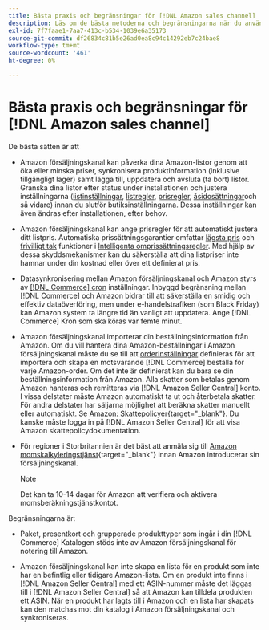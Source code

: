 ```yaml
---
title: Bästa praxis och begränsningar för [!DNL Amazon sales channel]
description: Läs om de bästa metoderna och begränsningarna när du använder Amazon försäljningskanal för Adobe Commerce och Magento Open Source.
exl-id: 7f7faae1-7aa7-413c-b534-1039e6a35173
source-git-commit: df26834c81b5e26ad0ea8c94c14292eb7c24bae8
workflow-type: tm+mt
source-wordcount: '461'
ht-degree: 0%

---
```


# Bästa praxis och begränsningar för [!DNL Amazon sales channel]

De bästa sätten är att

- Amazon försäljningskanal kan påverka dina Amazon-listor genom att öka eller minska priser, synkronisera produktinformation (inklusive tillgängligt lager) samt lägga till, uppdatera och avsluta (ta bort) listor. Granska dina listor efter status under installationen och justera inställningarna ([listinställningar](./listing-settings.md), [listregler](./listing-rules.md), [prisregler](./pricing-products.md), [åsidosättningar](./overrides.md)och så vidare) innan du slutför butiksinställningarna. Dessa inställningar kan även ändras efter installationen, efter behov.

- Amazon försäljningskanal kan ange prisregler för att automatiskt justera ditt listpris. Automatiska prissättningsgarantier omfattar [lägsta pris](./floor-price.md) och [frivilligt tak](./optional-ceiling-price.md) funktioner i [Intelligenta omprissättningsregler](./intelligent-repricing-rules.md). Med hjälp av dessa skyddsmekanismer kan du säkerställa att dina listpriser inte hamnar under din kostnad eller över ett definierat pris.

- Datasynkronisering mellan Amazon försäljningskanal och Amazon styrs av [[!DNL Commerce] cron](https://experienceleague.adobe.com/docs/commerce-admin/systems/tools/cron.html) inställningar. Inbyggd begränsning mellan [!DNL Commerce] och Amazon bidrar till att säkerställa en smidig och effektiv dataöverföring, men under e-handelstrafiken (som Black Friday) kan Amazon system ta längre tid än vanligt att uppdatera. Ange [!DNL Commerce] Kron som ska köras var femte minut.

- Amazon försäljningskanal importerar din beställningsinformation från Amazon. Om du vill hantera dina Amazon-beställningar i Amazon försäljningskanal måste du se till att [orderinställningar](./order-settings.md) definieras för att importera och skapa en motsvarande [!DNL Commerce] beställa för varje Amazon-order. Om det inte är definierat kan du bara se din beställningsinformation från Amazon. Alla skatter som betalas genom Amazon hanteras och remitteras via [!DNL Amazon Seller Central] konto. I vissa delstater måste Amazon automatiskt ta ut och återbetala skatter. För andra delstater har säljarna möjlighet att beräkna skatter manuellt eller automatiskt. Se [Amazon: Skattepolicyer](https://sellercentral.amazon.com/gp/help/external/help.html?itemID=200405820&amp;language=en_US/){target="_blank"}. Du kanske måste logga in på [!DNL Amazon Seller Central] för att visa Amazon skattepolicydokumentation.

- För regioner i Storbritannien är det bäst att anmäla sig till [Amazon momskalkyleringstjänst](https://sell.amazon.co.uk/learn/vat-resources/){target="_blank"} innan Amazon introducerar sin försäljningskanal.


   >[!NOTE]
   >
   >Det kan ta 10-14 dagar för Amazon att verifiera och aktivera momsberäkningstjänstkontot.

Begränsningarna är:

- Paket, presentkort och grupperade produkttyper som ingår i din [!DNL Commerce] Katalogen stöds inte av Amazon försäljningskanal för notering till Amazon.

- Amazon försäljningskanal kan inte skapa en lista för en produkt som inte har en befintlig eller tidigare Amazon-lista. Om en produkt inte finns i [!DNL Amazon Seller Central] med ett ASIN-nummer måste det läggas till i [!DNL Amazon Seller Central] så att Amazon kan tilldela produkten ett ASIN. När en produkt har lagts till i Amazon och en lista har skapats kan den matchas mot din katalog i Amazon försäljningskanal och synkroniseras.

